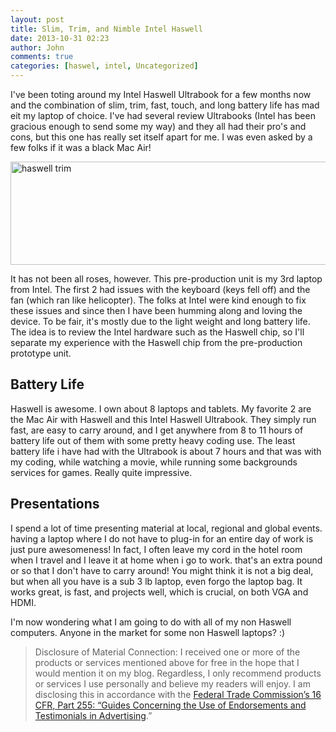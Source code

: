 ```yaml
---
layout: post
title: Slim, Trim, and Nimble Intel Haswell
date: 2013-10-31 02:23
author: John
comments: true
categories: [haswel, intel, Uncategorized]
---
```

I've been toting around my Intel Haswell Ultrabook for a few months now and the combination of slim, trim, fast, touch, and long battery life has mad eit my laptop of choice. I've had several review Ultrabooks (Intel has been gracious enough to send some my way) and they all had their pro's and cons, but this one has really set itself apart for me. I was even asked by a few folks if it was a black Mac Air! 

<img src="http://images.johnpapa.net/wp-content/uploads/2013/09/haswell-trim.jpg" alt="haswell trim" width="600" height="165" class="aligncenter size-full wp-image-20991" />

It has not been all roses, however. This pre-production unit is my 3rd laptop from Intel. The first 2 had issues with the keyboard (keys fell off) and the fan (which ran like  helicopter). The folks at Intel were kind enough to fix these issues and since then I have been humming along and loving the device. To be fair, it's mostly due to the light weight and long battery life. The idea is to review the Intel hardware such as the Haswell chip, so I'll separate my experience with the Haswell chip from the pre-production prototype unit. 

<h2>Battery Life</h2>
Haswell is awesome. I own about 8 laptops and tablets.  My favorite 2 are the Mac Air with Haswell and this Intel Haswell Ultrabook. They simply run fast, are easy to carry around, and I get anywhere from 8 to 11 hours of battery life out of them  with some pretty heavy coding use. The least battery life i have had with the Ultrabook is about 7 hours and that was with my coding, while watching a movie, while running some backgrounds services for games. Really quite impressive.

<h2>Presentations</h2>
I spend a lot of time presenting material at local, regional and global events. having a laptop where I do not have to plug-in for an entire day of work is just pure awesomeness! In fact, I often leave my cord in the hotel room when I travel and I leave it at home when i go to work. that's an extra pound or so that I don't have to carry around! You might think it is not a big deal, but when all you have is a sub 3 lb laptop, even forgo the laptop bag. It works great, is fast, and projects well, which is crucial, on both VGA and HDMI.

I'm now wondering what I am going to do with all of my non Haswell computers. Anyone in the market for some non Haswell laptops? :)


<blockquote>Disclosure of Material Connection: I received one or more of the products or services mentioned above for free in the hope that I would mention it on my blog. Regardless, I only recommend products or services I use personally and believe my readers will enjoy. I am disclosing this in accordance with the <a href="http://www.gpo.gov/fdsys/pkg/CFR-2003-title16-vol1/content-detail.html">Federal Trade Commission’s 16 CFR, Part 255: “Guides Concerning the Use of Endorsements and Testimonials in Advertising</a>.”</blockquote>

<div data-type="ad" data-publisher="lqm.johnpapa.site" data-zone="ron" data-format="1×1"></div>  
